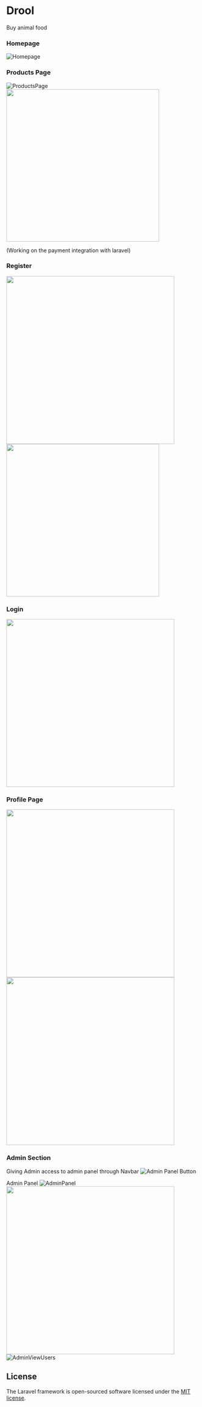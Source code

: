 # Drool
Buy animal food 

### Homepage
![Homepage](ss/homepage.png)

### Products Page
![ProductsPage](ss/productspage.png) 
<img src="ss/viewproduct.png" width="400px"/>

(Working on the payment integration with laravel)

### Register
<img src="ss/register.png" width="440px"/> <img src="ss/register-error.png" width="400px"/>
### Login
<img src="ss/loginpage.png" width="440px"/>


### Profile Page
<img src="ss/profilepage.png" width="440px"/>
<img src="ss/editprofile.png" width="440px"/>

### Admin Section
Giving Admin access to admin panel through Navbar
![Admin Panel Button](ss/admin-navbar.png)

Admin Panel
![AdminPanel](ss/adminpanel.png)
<img src="ss/addproducts.png" width="440px"/>
![AdminViewUsers](ss/admin-viewuser.png)


## License

The Laravel framework is open-sourced software licensed under the [MIT license](https://opensource.org/licenses/MIT).
